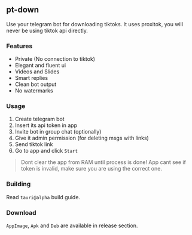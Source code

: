 ## pt-down

Use your telegram bot for downloading tiktoks.
It uses proxitok, you will never be using tiktok api directly.

>

### Features
- Private (No connection to tiktok)
- Elegant and fluent ui
- Videos and Slides
- Smart replies
- Clean bot output
- No watermarks
### Usage
1. Create telegram bot
2. Insert its api token in app
3. Invite bot in group chat (optionally)
4. Give it admin permission (for deleting msgs with links)
5. Send tiktok link
6. Go to app and click `Start`
> Dont clear the app from RAM until process is done!
> App cant see if token is invalid, make sure you are using the correct one.
### Building
Read `tauri@alpha` build guide.
### Download
`AppImage`, `Apk` and `Deb` are available in release section.